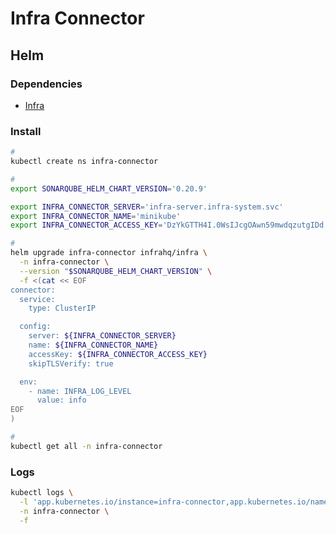 # Infra Connector

## Helm

### Dependencies

- [Infra](./README.md#helm)

### Install

```sh
#
kubectl create ns infra-connector

#
export SONARQUBE_HELM_CHART_VERSION='0.20.9'

export INFRA_CONNECTOR_SERVER='infra-server.infra-system.svc'
export INFRA_CONNECTOR_NAME='minikube'
export INFRA_CONNECTOR_ACCESS_KEY='DzYkGTTH4I.0WsIJcgOAwn59mwdqzutgIDd'

#
helm upgrade infra-connector infrahq/infra \
  -n infra-connector \
  --version "$SONARQUBE_HELM_CHART_VERSION" \
  -f <(cat << EOF
connector:
  service:
    type: ClusterIP

  config:
    server: ${INFRA_CONNECTOR_SERVER}
    name: ${INFRA_CONNECTOR_NAME}
    accessKey: ${INFRA_CONNECTOR_ACCESS_KEY}
    skipTLSVerify: true

  env:
    - name: INFRA_LOG_LEVEL
      value: info
EOF
)

#
kubectl get all -n infra-connector
```

<!--
#
kubectl port-forward \
  --address 0.0.0.0 \
  -n infra-system \
  svc/infra-server \
  8080:80
-->

### Logs

```sh
kubectl logs \
  -l 'app.kubernetes.io/instance=infra-connector,app.kubernetes.io/name=infra-connector' \
  -n infra-connector \
  -f
```
